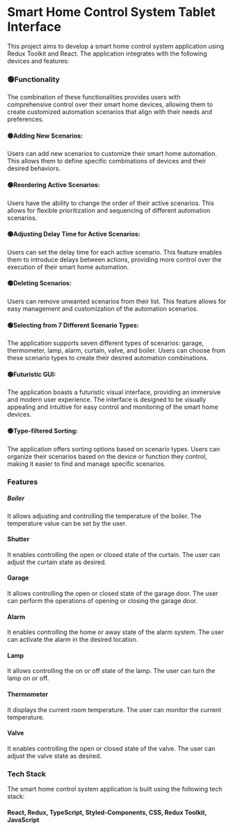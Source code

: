 # Smart Home Control System Tablet Interface
This project aims to develop a smart home control system application using Redux Toolkit and React. The application integrates with the following devices and features:

### 🟢Functionality
The combination of these functionalities provides users with comprehensive control over their smart home devices, allowing them to create customized automation scenarios that align with their needs and preferences.

#### 🟢Adding New Scenarios:
Users can add new scenarios to customize their smart home automation. This allows them to define specific combinations of devices and their desired behaviors.

#### 🟢Reordering Active Scenarios:
Users have the ability to change the order of their active scenarios. This allows for flexible prioritization and sequencing of different automation scenarios.

#### 🟢Adjusting Delay Time for Active Scenarios: 
Users can set the delay time for each active scenario. This feature enables them to introduce delays between actions, providing more control over the execution of their smart home automation.

#### 🟢Deleting Scenarios:
Users can remove unwanted scenarios from their list. This feature allows for easy management and customization of the automation scenarios.

#### 🟢Selecting from 7 Different Scenario Types: 
The application supports seven different types of scenarios: garage, thermometer, lamp, alarm, curtain, valve, and boiler. Users can choose from these scenario types to create their desired automation combinations.

#### 🟢Futuristic GUI:
The application boasts a futuristic visual interface, providing an immersive and modern user experience. The interface is designed to be visually appealing and intuitive for easy control and monitoring of the smart home devices.

#### 🟢Type-filtered Sorting: 
The application offers sorting options based on scenario types. Users can organize their scenarios based on the device or function they control, making it easier to find and manage specific scenarios.

### Features
##### Boiler
It allows adjusting and controlling the temperature of the boiler.
The temperature value can be set by the user.

#### Shutter
It enables controlling the open or closed state of the curtain.
The user can adjust the curtain state as desired.
#### Garage
It allows controlling the open or closed state of the garage door.
The user can perform the operations of opening or closing the garage door.
#### Alarm
It enables controlling the home or away state of the alarm system.
The user can activate the alarm in the desired location.
#### Lamp
It allows controlling the on or off state of the lamp.
The user can turn the lamp on or off.
#### Thermometer
It displays the current room temperature.
The user can monitor the current temperature.
#### Valve
It enables controlling the open or closed state of the valve.
The user can adjust the valve state as desired.

### Tech Stack
The smart home control system application is built using the following tech stack:
#### React, Redux, TypeScript, Styled-Components, CSS, Redux Toolkit, JavaScript


